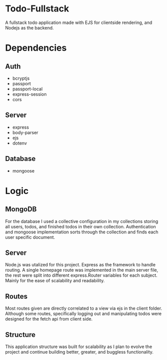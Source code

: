 # Todo-Fullstack
A fullstack todo application made with EJS for clientside rendering, and Nodejs as the backend. 

# Dependencies
## Auth
* bcryptjs
* passport
* passport-local
* express-session
* cors

## Server
* express
* body-parser
* ejs
* dotenv 

## Database
* mongoose

# Logic
## MongoDB
For the database I used a collective configuration in my collections storing all users, todos, and finished todos in their own collection. Authentication and mongoose implementation sorts through the collection and finds each user specific document.

## Server
Node.js was utalized for this project. Express as the framework to handle routing. A single homepage route was implemented in the main server file, the rest were split into different express.Router variables for each subject. Mainly for the ease of scalability and readability. 

## Routes 
Most routes given are directly correlated to a view via ejs in the client folder. Although some routes, specifically logging out and manipulating todos were designed for the fetch api from client side. 

## Structure
This application structure was built for scalability as I plan to evolve the project and continue building better, greater, and buggless functionality. 

